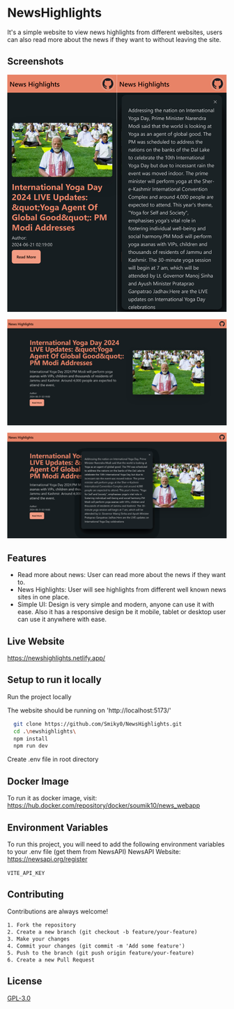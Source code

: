 # NewsHighlights

It's a simple website to view news highlights from different websites, users can also read more about the news if they want to without leaving the site.

## Screenshots

![App Screenshot](screenshots/ss1.png?raw=true)

![App Screenshot](screenshots/ss3.png?raw=true)

![App Screenshot](screenshots/ss4.png?raw=true)

## Features

-   Read more about news: User can read more about the news if they want to.
-   News Highlights: User will see highlights from different well known news sites in one place.
-   Simple UI: Design is very simple and modern, anyone can use it with ease. Also it has a responsive design be it mobile, tablet or desktop user can use it anywhere with ease.

## Live Website

https://newshighlights.netlify.app/

## Setup to run it locally

Run the project locally

The website should be running on 'http://localhost:5173/'

```bash
  git clone https://github.com/Smiky0/NewsHighlights.git
  cd .\newshighlights\
  npm install
  npm run dev
```

Create .env file in root directory

## Docker Image
To run it as docker image, visit: https://hub.docker.com/repository/docker/soumik10/news_webapp

## Environment Variables

To run this project, you will need to add the following environment variables to your .env file (get them from NewsAPI)
NewsAPI Website: https://newsapi.org/register

`VITE_API_KEY`

## Contributing

Contributions are always welcome!

    1. Fork the repository
    2. Create a new branch (git checkout -b feature/your-feature)
    3. Make your changes
    4. Commit your changes (git commit -m 'Add some feature')
    5. Push to the branch (git push origin feature/your-feature)
    6. Create a new Pull Request

## License

[GPL-3.0](https://choosealicense.com/licenses/gpl-3.0/)
